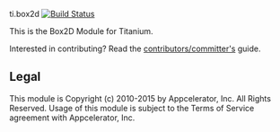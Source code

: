 ti.box2d [![Build Status](https://travis-ci.org/appcelerator-modules/ti.box2d.svg)](https://travis-ci.org/appcelerator-modules/ti.box2d)

This is the Box2D Module for Titanium.

Interested in contributing? Read the [contributors/committer's](https://wiki.appcelerator.org/display/community/Home) guide.

## Legal

This module is Copyright (c) 2010-2015 by Appcelerator, Inc. All Rights Reserved. Usage of this module is subject to 
the Terms of Service agreement with Appcelerator, Inc.
